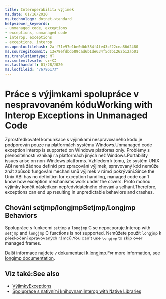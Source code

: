 ```yaml
---
title: Interoperabilita výjimek
ms.date: 01/16/2020
ms.technology: dotnet-standard
helpviewer_keywords:
- unmanaged code, exceptions
- exceptions, unmanaged code
- interop, exceptions
- exceptions, interop
ms.openlocfilehash: 2aff71e97e1be0dbb584f4fe43c322cea86d2480
ms.sourcegitcommit: 13e79efdbd589cad6b1de634f5d6b1262b12ab01
ms.translationtype: MT
ms.contentlocale: cs-CZ
ms.lasthandoff: 01/28/2020
ms.locfileid: "76795173"
---
```

# <a name="working-with-interop-exceptions-in-unmanaged-code"></a><span data-ttu-id="545cc-102">Práce s výjimkami spolupráce v nespravovaném kódu</span><span class="sxs-lookup"><span data-stu-id="545cc-102">Working with Interop Exceptions in Unmanaged Code</span></span>

<span data-ttu-id="545cc-103">Zprostředkovatel komunikace s výjimkami nespravovaného kódu je podporován pouze na platformách systému Windows.</span><span class="sxs-lookup"><span data-stu-id="545cc-103">Unmanaged code exception interop is supported on Windows platforms only.</span></span> <span data-ttu-id="545cc-104">Problémy s přenositelností vznikají na platformách jiných než Windows.</span><span class="sxs-lookup"><span data-stu-id="545cc-104">Portability issues arise on non-Windows platforms.</span></span> <span data-ttu-id="545cc-105">Vzhledem k tomu, že systém UNIX ABI nemá žádnou definici pro zpracování výjimek, spravovaný kód nemůže znát způsob fungování mechanismů výjimek v rámci pokrývání.</span><span class="sxs-lookup"><span data-stu-id="545cc-105">Since the Unix ABI has no definition for exception handling, managed code can't know how exception mechanisms work under the covers.</span></span> <span data-ttu-id="545cc-106">Proto mohou výjimky končit následkem nepředvídatelného chování a selhání.</span><span class="sxs-lookup"><span data-stu-id="545cc-106">Therefore, exceptions can end up resulting in unpredictable behaviors and crashes.</span></span>

## <a name="setjmplongjmp-behaviors"></a><span data-ttu-id="545cc-107">Chování setjmp/longjmp</span><span class="sxs-lookup"><span data-stu-id="545cc-107">Setjmp/Longjmp Behaviors</span></span>

<span data-ttu-id="545cc-108">Spolupráce s funkcemi `setjmp` a `longjmp` C se nepodporuje.</span><span class="sxs-lookup"><span data-stu-id="545cc-108">Interop with `setjmp` and `longjmp` C functions is not supported.</span></span> <span data-ttu-id="545cc-109">Nemůžete použít `longjmp` k přeskočení spravovaných rámců.</span><span class="sxs-lookup"><span data-stu-id="545cc-109">You can't use `longjmp` to skip over managed frames.</span></span>

<span data-ttu-id="545cc-110">Další informace najdete v [dokumentaci k longjmp](https://docs.microsoft.com/cpp/c-runtime-library/reference/longjmp).</span><span class="sxs-lookup"><span data-stu-id="545cc-110">For more information, see [longjmp documentation](https://docs.microsoft.com/cpp/c-runtime-library/reference/longjmp).</span></span>

## <a name="see-also"></a><span data-ttu-id="545cc-111">Viz také:</span><span class="sxs-lookup"><span data-stu-id="545cc-111">See also</span></span>

- [<span data-ttu-id="545cc-112">Výjimky</span><span class="sxs-lookup"><span data-stu-id="545cc-112">Exceptions</span></span>](index.md)
- [<span data-ttu-id="545cc-113">Spolupráce s nativními knihovnami</span><span class="sxs-lookup"><span data-stu-id="545cc-113">Interop with Native Libraries</span></span>](https://www.mono-project.com/docs/advanced/pinvoke/#runtime-exception-propagation)
